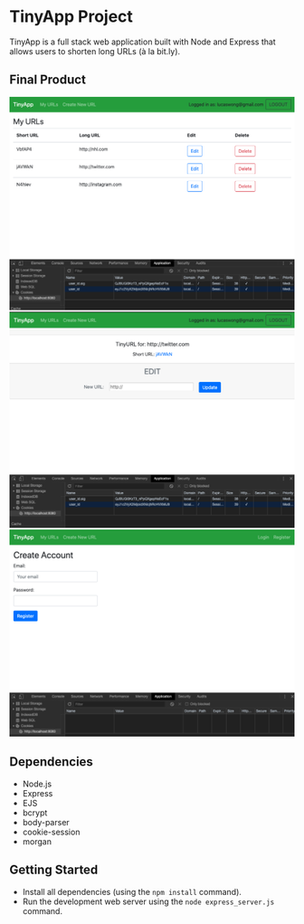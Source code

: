 # TinyApp Project

TinyApp is a full stack web application built with Node and Express that allows users to shorten long URLs (à la bit.ly).

## Final Product

!["Screenshot of /urls page"](https://github.com/Lucas-Wong99/tinyapp/blob/master/docs/urls-page.png?raw=true)
!["Screenshot of /urls/:id page"](https://github.com/Lucas-Wong99/tinyapp/blob/master/docs/:id-page.png?raw=true)
!["Screenshot of registration page"](https://github.com/Lucas-Wong99/tinyapp/blob/master/docs/register-page.png?raw=true)

## Dependencies

- Node.js
- Express
- EJS
- bcrypt
- body-parser
- cookie-session
- morgan

## Getting Started

- Install all dependencies (using the `npm install` command).
- Run the development web server using the `node express_server.js` command.